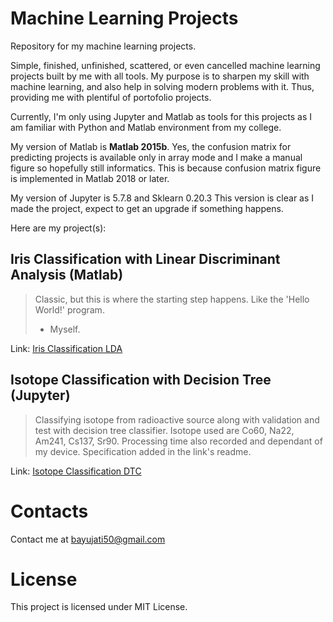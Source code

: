 # Machine Learning Projects
Repository for my machine learning projects.

Simple, finished, unfinished, scattered, or even cancelled machine learning projects built by me with all tools. My purpose is to sharpen my skill with machine learning, and also help in solving modern problems with it. Thus, providing me with plentiful of portofolio projects.

Currently, I'm only using Jupyter and Matlab as tools for this projects as I am familiar with Python and Matlab environment from my college.

My version of Matlab is **Matlab 2015b**. Yes, the confusion matrix for predicting projects is available only in array mode and I make a manual figure so hopefully still informatics. This is because confusion matrix figure is implemented in Matlab 2018 or later.

My version of Jupyter is 5.7.8 and Sklearn 0.20.3
This version is clear as I made the project, expect to get an upgrade if something happens.

Here are my project(s):
## Iris Classification with Linear Discriminant Analysis (Matlab)
> Classic, but this is where the starting step happens. Like the 'Hello World!' program.
> - Myself.

Link: [Iris Classification LDA](https://github.com/FrixellScriptWorks/ML_Projects/tree/main/Iris%20Classification%20LDA)

## Isotope Classification with Decision Tree (Jupyter)
> Classifying isotope from radioactive source along with validation and test with decision tree classifier. Isotope used are Co60, Na22, Am241, Cs137, Sr90. Processing time also recorded and dependant of my device. Specification added in the link's readme.

Link: [Isotope Classification DTC](https://github.com/FrixellScriptWorks/ML_Projects/tree/main/Iris%20Classification%20LDA)

# Contacts
Contact me at bayujati50@gmail.com

# License

This project is licensed under MIT License.
